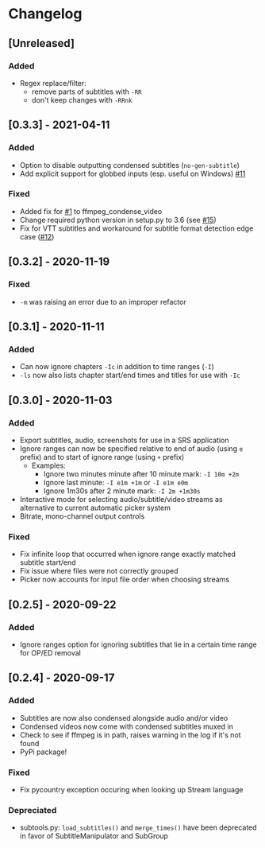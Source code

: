 # Changelog

## [Unreleased]
### Added
 - Regex replace/filter: 
    - remove parts of subtitles with `-RR`
    - don't keep changes with `-RRnk`
    

## [0.3.3] - 2021-04-11
### Added
 - Option to disable outputting condensed subtitles (`no-gen-subtitle`)
 - Add explicit support for globbed inputs (esp. useful on Windows) [#11](https://github.com/dxing97/subs2cia/pull/11)
### Fixed 
 - Added fix for [#1](https://github.com/dxing97/subs2cia/issues/1) to ffmpeg_condense_video
 - Change required python version in setup.py to 3.6 (see [#15](https://github.com/dxing97/subs2cia/issues/15))
 - Fix for VTT subtitles and workaround for subtitle format detection edge case ([#12](https://github.com/dxing97/subs2cia/issues/12))



## [0.3.2] - 2020-11-19

### Fixed
- `-m` was raising an error due to an improper refactor

## [0.3.1] - 2020-11-11

### Added 
 - Can now ignore chapters `-Ic` in addition to time ranges (`-I`)
 - `-ls` now also lists chapter start/end times and titles for use with `-Ic`
 

## [0.3.0] - 2020-11-03
### Added
 - Export subtitles, audio, screenshots for use in a SRS application
 - Ignore ranges can now be specified relative to end of audio (using `e` prefix) and to start of ignore range 
 (using `+` prefix)
    - Examples: 
        - Ignore two minutes minute after 10 minute mark: `-I 10m +2m`
        - Ignore last minute: `-I e1m +1m` or `-I e1m e0m`
        - Ignore 1m30s after 2 minute mark: `-I 2m +1m30s`
 - Interactive mode for selecting audio/subtitle/video streams as alternative to current automatic picker system
 - Bitrate, mono-channel output controls
 
 ### Fixed
 - Fix infinite loop that occurred when ignore range exactly matched subtitle start/end
 - Fix issue where files were not correctly grouped
 - Picker now accounts for input file order when choosing streams
 
## [0.2.5] - 2020-09-22
### Added
 - Ignore ranges option for ignoring subtitles that lie in a certain time range for OP/ED removal

## [0.2.4] - 2020-09-17

### Added

 - Subtitles are now also condensed alongside audio and/or video
 - Condensed videos now come with condensed subtitles muxed in
 - Check to see if ffmpeg is in path, raises warning in the log if it's not found
 - PyPi package!

### Fixed

 - Fix pycountry exception occuring when looking up Stream language 

### Depreciated
 - subtools.py: `load_subtitles()` and `merge_times()` have been deprecated in favor of SubtitleManipulator and SubGroup

<!-- Added, Changed, Depreciated, Removed, Fixed, Security -->
